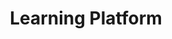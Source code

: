 ---
layout: tag
title: Learning Platform
tag: Learning Platform
permalink: /tag/Learning Platform
--- 